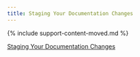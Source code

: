 ```yaml
---
title: Staging Your Documentation Changes
---
```


{% include support-content-moved.md %}

[Staging Your Documentation Changes](/docs/home/contribute/stage-documentation-changes/)
